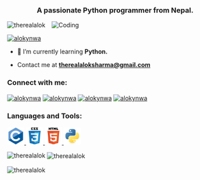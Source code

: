 







<h3 align="center">A passionate Python programmer from Nepal.</h3>
<img align="right" alt="Coding" width="400" src="https://cdn.dribbble.com/users/1162077/screenshots/3848914/programmer.gif">

<p align="left"> <img src="https://komarev.com/ghpvc/?username=therealalok&label=Profile%20views&color=0e75b6&style=flat" alt="therealalok" /> </p>

<p align="left"> <a href="https://twitter.com/alokynwa" target="blank"><img src="https://img.shields.io/twitter/follow/alokynwa?logo=twitter&style=for-the-badge" alt="alokynwa" /></a> </p>

- 🌱 I’m currently learning **Python.**

- Contact me at **therealaloksharma@gmail.com**

<h3 align="left">Connect with me:</h3>
<p align="left">
<a href="https://twitter.com/alokynwa" target="blank"><img align="center" src="https://raw.githubusercontent.com/rahuldkjain/github-profile-readme-generator/master/src/images/icons/Social/twitter.svg" alt="alokynwa" height="30" width="40" /></a>
<a href="https://fb.com/alokynwa" target="blank"><img align="center" src="https://raw.githubusercontent.com/rahuldkjain/github-profile-readme-generator/master/src/images/icons/Social/facebook.svg" alt="alokynwa" height="30" width="40" /></a>
<a href="https://instagram.com/alokynwa" target="blank"><img align="center" src="https://raw.githubusercontent.com/rahuldkjain/github-profile-readme-generator/master/src/images/icons/Social/instagram.svg" alt="alokynwa" height="30" width="40" /></a>
<a href="https://www.youtube.com/c/alokynwa" target="blank"><img align="center" src="https://raw.githubusercontent.com/rahuldkjain/github-profile-readme-generator/master/src/images/icons/Social/youtube.svg" alt="alokynwa" height="30" width="40" /></a>
</p>

<h3 align="left">Languages and Tools:</h3>
<p align="left"> <a href="https://www.cprogramming.com/" target="_blank" rel="noreferrer"> <img src="https://raw.githubusercontent.com/devicons/devicon/master/icons/c/c-original.svg" alt="c" width="40" height="40"/> </a> <a href="https://www.w3schools.com/css/" target="_blank" rel="noreferrer"> <img src="https://raw.githubusercontent.com/devicons/devicon/master/icons/css3/css3-original-wordmark.svg" alt="css3" width="40" height="40"/> </a> <a href="https://www.w3.org/html/" target="_blank" rel="noreferrer"> <img src="https://raw.githubusercontent.com/devicons/devicon/master/icons/html5/html5-original-wordmark.svg" alt="html5" width="40" height="40"/> </a> <a href="https://www.python.org" target="_blank" rel="noreferrer"> <img src="https://raw.githubusercontent.com/devicons/devicon/master/icons/python/python-original.svg" alt="python" width="40" height="40"/> </a> </p>

<p><img align="left" src="https://github-readme-stats.vercel.app/api/top-langs?username=therealalok&show_icons=true&locale=en&layout=compact" alt="therealalok" /></p>

<p>&nbsp;<img align="center" src="https://github-readme-stats.vercel.app/api?username=therealalok&show_icons=true&locale=en" alt="therealalok" /></p>

<p><img align="center" src="https://github-readme-streak-stats.herokuapp.com/?user=therealalok&" alt="therealalok" /></p>
